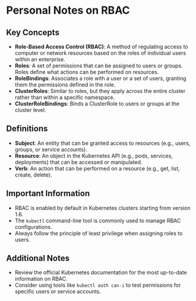 # Personal Notes on RBAC

## Key Concepts
- **Role-Based Access Control (RBAC)**: A method of regulating access to computer or network resources based on the roles of individual users within an enterprise.
- **Roles**: A set of permissions that can be assigned to users or groups. Roles define what actions can be performed on resources.
- **RoleBindings**: Associates a role with a user or a set of users, granting them the permissions defined in the role.
- **ClusterRoles**: Similar to roles, but they apply across the entire cluster rather than within a specific namespace.
- **ClusterRoleBindings**: Binds a ClusterRole to users or groups at the cluster level.

## Definitions
- **Subject**: An entity that can be granted access to resources (e.g., users, groups, or service accounts).
- **Resource**: An object in the Kubernetes API (e.g., pods, services, deployments) that can be accessed or manipulated.
- **Verb**: An action that can be performed on a resource (e.g., get, list, create, delete).

## Important Information
- RBAC is enabled by default in Kubernetes clusters starting from version 1.6.
- The `kubectl` command-line tool is commonly used to manage RBAC configurations.
- Always follow the principle of least privilege when assigning roles to users.

## Additional Notes
- Review the official Kubernetes documentation for the most up-to-date information on RBAC.
- Consider using tools like `kubectl auth can-i` to test permissions for specific users or service accounts.